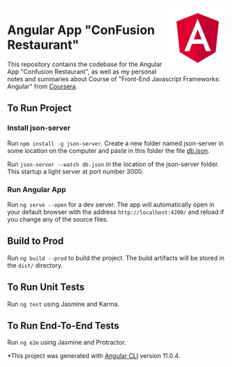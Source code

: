 <img src="https://github.com/devniel93/angular-restaurant-app/blob/master/src/assets/images/angular-logo.svg" align="right" width="131" height="143">

# Angular App "ConFusion Restaurant"

This repository contains the codebase for the Angular App "Confusion Restaurant", as well as my personal notes and summaries about Course of "Front-End Javascript Frameworks: Angular" from [Coursera](https://www.coursera.org/learn/angular).

## To Run Project

### Install json-server

Run `npm install -g json-server`. Create a new folder named json-server in some location on the computer and paste in this folder the file [db.json](https://github.com/devniel93/angular-restaurant-app/blob/master/src/assets/data/db.json).

Run `json-server --watch db.json` in the location of the json-server folder. This startup a light server at port number 3000.

### Run Angular App

Run `ng serve --open` for a dev server. The app will automatically open in your default browser with the address `http://localhost:4200/` and reload if you change any of the source files.

## Build to Prod

Run `ng build --prod` to build the project. The build artifacts will be stored in the `dist/` directory. 

## To Run Unit Tests 
Run `ng test` using Jasmine and Karma.

## To Run End-To-End Tests
Run `ng e2e` using Jasmine and Protractor.


*This project was generated with [Angular CLI](https://github.com/angular/angular-cli) version 11.0.4.
